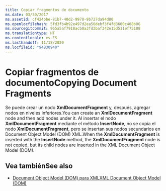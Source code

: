 ```yaml
---
title: Copiar fragmentos de documento
ms.date: 03/30/2017
ms.assetid: cf424bbe-81b7-40d2-9978-9b727da94d80
ms.openlocfilehash: 5fd3fb4b92e497d2ea56debf3f4fd3600c408b86
ms.sourcegitcommit: 965a5af7918acb0a3fd3baf342e15d511ef75188
ms.translationtype: HT
ms.contentlocale: es-ES
ms.lasthandoff: 11/18/2020
ms.locfileid: "94830940"
---
```

# <a name="copying-document-fragments"></a><span data-ttu-id="dc11e-102">Copiar fragmentos de documento</span><span class="sxs-lookup"><span data-stu-id="dc11e-102">Copying Document Fragments</span></span>
<span data-ttu-id="dc11e-103">Se puede crear un nodo **XmlDocumentFragment** y, después, agregar nodos en niveles inferiores.</span><span class="sxs-lookup"><span data-stu-id="dc11e-103">You can create an **XmlDocumentFragment** node and then add nodes under it.</span></span> <span data-ttu-id="dc11e-104">Al insertar el nodo **XmlDocumentFragment** mediante el método **InsertNode**, no se copia el nodo **XmlDocumentFragment**, pero se insertan sus nodos secundarios en Document Object Model (DOM) XML.</span><span class="sxs-lookup"><span data-stu-id="dc11e-104">When the **XmlDocumentFragment** is inserted with the **InsertNode** method, the **XmlDocumentFragment** node is not copied, but its child nodes are inserted in the XML Document Object Model (DOM).</span></span>  
  
## <a name="see-also"></a><span data-ttu-id="dc11e-105">Vea también</span><span class="sxs-lookup"><span data-stu-id="dc11e-105">See also</span></span>

- [<span data-ttu-id="dc11e-106">Document Object Model (DOM) para XML</span><span class="sxs-lookup"><span data-stu-id="dc11e-106">XML Document Object Model (DOM)</span></span>](xml-document-object-model-dom.md)
